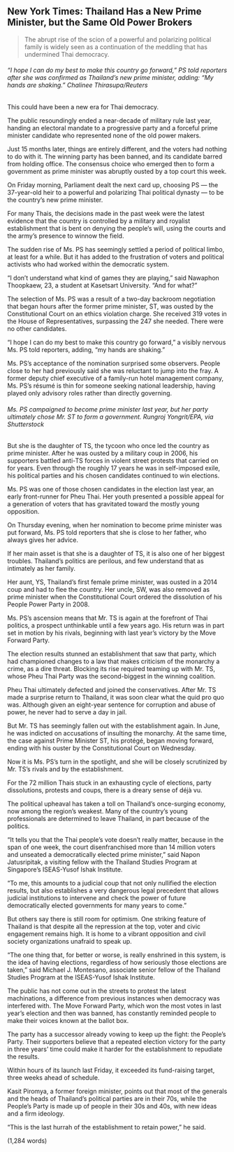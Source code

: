 ## New York Times: Thailand Has a New Prime Minister, but the Same Old Power Brokers

> The abrupt rise of the scion of a powerful and polarizing political family is widely seen as a continuation of the meddling that has undermined Thai democracy.

###### “I hope I can do my best to make this country go forward,” PS told reporters after she was confirmed as Thailand’s new prime minister, adding: “My hands are shaking.” Chalinee Thirasupa/Reuters

This could have been a new era for Thai democracy.

The public resoundingly ended a near-decade of military rule last year, handing an electoral mandate to a progressive party and a forceful prime minister candidate who represented none of the old power makers.

Just 15 months later, things are entirely different, and the voters had nothing to do with it. The winning party has been banned, and its candidate barred from holding office. The consensus choice who emerged then to form a government as prime minister was abruptly ousted by a top court this week.

On Friday morning, Parliament dealt the next card up, choosing PS — the 37-year-old heir to a powerful and polarizing Thai political dynasty — to be the country’s new prime minister.

For many Thais, the decisions made in the past week were the latest evidence that the country is controlled by a military and royalist establishment that is bent on denying the people’s will, using the courts and the army’s presence to winnow the field.

The sudden rise of Ms. PS has seemingly settled a period of political limbo, at least for a while. But it has added to the frustration of voters and political activists who had worked within the democratic system.

“I don’t understand what kind of games they are playing,” said Nawaphon Thoopkaew, 23, a student at Kasetsart University. “And for what?”

The selection of Ms. PS was a result of a two-day backroom negotiation that began hours after the former prime minister, ST, was ousted by the Constitutional Court on an ethics violation charge. She received 319 votes in the House of Representatives, surpassing the 247 she needed. There were no other candidates.

“I hope I can do my best to make this country go forward,” a visibly nervous Ms. PS told reporters, adding, “my hands are shaking.”

Ms. PS’s acceptance of the nomination surprised some observers. People close to her had previously said she was reluctant to jump into the fray. A former deputy chief executive of a family-run hotel management company, Ms. PS’s résumé is thin for someone seeking national leadership, having played only advisory roles rather than directly governing.

###### Ms. PS campaigned to become prime minister last year, but her party ultimately chose Mr. ST to form a government. Rungroj Yongrit/EPA, via Shutterstock

But she is the daughter of TS, the tycoon who once led the country as prime minister. After he was ousted by a military coup in 2006, his supporters battled anti-TS forces in violent street protests that carried on for years. Even through the roughly 17 years he was in self-imposed exile, his political parties and his chosen candidates continued to win elections.

Ms. PS was one of those chosen candidates in the election last year, an early front-runner for Pheu Thai. Her youth presented a possible appeal for a generation of voters that has gravitated toward the mostly young opposition.

On Thursday evening, when her nomination to become prime minister was put forward, Ms. PS told reporters that she is close to her father, who always gives her advice.

If her main asset is that she is a daughter of TS, it is also one of her biggest troubles. Thailand’s politics are perilous, and few understand that as intimately as her family.

Her aunt, YS, Thailand’s first female prime minister, was ousted in a 2014 coup and had to flee the country. Her uncle, SW, was also removed as prime minister when the Constitutional Court ordered the dissolution of his People Power Party in 2008.

Ms. PS’s ascension means that Mr. TS is again at the forefront of Thai politics, a prospect unthinkable until a few years ago. His return was in part set in motion by his rivals, beginning with last year’s victory by the Move Forward Party.

The election results stunned an establishment that saw that party, which had championed changes to a law that makes criticism of the monarchy a crime, as a dire threat. Blocking its rise required teaming up with Mr. TS, whose Pheu Thai Party was the second-biggest in the winning coalition.

Pheu Thai ultimately defected and joined the conservatives. After Mr. TS made a surprise return to Thailand, it was soon clear what the quid pro quo was. Although given an eight-year sentence for corruption and abuse of power, he never had to serve a day in jail.

But Mr. TS has seemingly fallen out with the establishment again. In June, he was indicted on accusations of insulting the monarchy. At the same time, the case against Prime Minister ST, his protégé, began moving forward, ending with his ouster by the Constitutional Court on Wednesday.

Now it is Ms. PS’s turn in the spotlight, and she will be closely scrutinized by Mr. TS’s rivals and by the establishment.

For the 72 million Thais stuck in an exhausting cycle of elections, party dissolutions, protests and coups, there is a dreary sense of déjà vu.

The political upheaval has taken a toll on Thailand’s once-surging economy, now among the region’s weakest. Many of the country’s young professionals are determined to leave Thailand, in part because of the politics.

“It tells you that the Thai people’s vote doesn’t really matter, because in the span of one week, the court disenfranchised more than 14 million voters and unseated a democratically elected prime minister,” said Napon Jatusripitak, a visiting fellow with the Thailand Studies Program at Singapore’s ISEAS-Yusof Ishak Institute.

“To me, this amounts to a judicial coup that not only nullified the election results, but also establishes a very dangerous legal precedent that allows judicial institutions to intervene and check the power of future democratically elected governments for many years to come.”

But others say there is still room for optimism. One striking feature of Thailand is that despite all the repression at the top, voter and civic engagement remains high. It is home to a vibrant opposition and civil society organizations unafraid to speak up.

“The one thing that, for better or worse, is really enshrined in this system, is the idea of having elections, regardless of how seriously those elections are taken,” said Michael J. Montesano, associate senior fellow of the Thailand Studies Program at the ISEAS-Yusof Ishak Institute.

The public has not come out in the streets to protest the latest machinations, a difference from previous instances when democracy was interfered with. The Move Forward Party, which won the most votes in last year’s election and then was banned, has constantly reminded people to make their voices known at the ballot box.

The party has a successor already vowing to keep up the fight: the People’s Party. Their supporters believe that a repeated election victory for the party in three years’ time could make it harder for the establishment to repudiate the results.

Within hours of its launch last Friday, it exceeded its fund-raising target, three weeks ahead of schedule.

Kasit Piromya, a former foreign minister, points out that most of the generals and the heads of Thailand’s political parties are in their 70s, while the People’s Party is made up of people in their 30s and 40s, with new ideas and a firm ideology.

“This is the last hurrah of the establishment to retain power,” he said.

(1,284 words)
